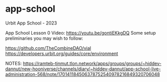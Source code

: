 # app-school
Urbit App School - 2023


App School Lesson 0
Video: https://youtu.be/gontiEKkgDQ
Some setup preliminaries you may wish to follow:

https://github.com/TheCombineDAO/vial
https://developers.urbit.org/guides/core/environment

NOTES: https://ramteb-tinmut.tlon.network/apps/groups/groups/~hiddev-dannut/new-hooniverse/channels/diary/~hiddev-dannut/app-school-live-administration-568/note/170141184506378752540978216849320706048

